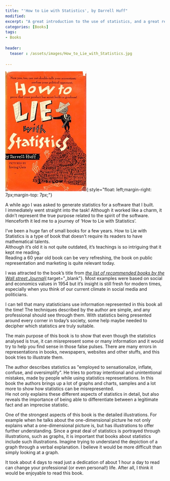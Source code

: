 ```yaml
---
title: "'How to Lie with Statistics', by Darrell Huff"
modified:
excerpt: "A great introduction to the use of statistics, and a great refresher for anyone who’s already well versed in it."
categories: [Books]
tags: 
- Books

header:
  teaser : /assets/images/How_to_Lie_with_Statistics.jpg

---
```


![How to Lie with Statistics](/assets/images/How_to_Lie_with_Statistics.jpg){:style="float: left;margin-right: 7px;margin-top: 7px;"}

A while ago I was asked to generate statistics for a software that I built.  
I immediately went straight into the task!  Although it worked like a charm, 
it didn’t represent the true purpose related to the spirit of the software.  Henceforth it led me to a journey of ‘How to Lie with Statistics’.

I’ve been a huge fan of small books for a few years.  How to Lie with Statistics is a type of 
book that doesn’t require its readers to have mathematical talents.  
Although it’s old it is not quite outdated, 
it’s teachings is so intriguing that it kept me reading.  
Reading a 60 year old book can be very refreshing, the book on public representation and marketing is quite relevant today.

I was attracted to the book’s title from [*the list of recommended books by the Wall street Journal*](https://blogs.wsj.com/totalreturn/2014/11/25/best-books-for-investors-a-short-shelf/){:target="\_blank"}.
Most examples were based on social and economics values in 1954 but it’s insight is still fresh for modern times, 
especially when you think of our current climate in social media and politicians.  

I can tell that many statisticians use information represented in this book all the time!
The techniques described by the author are simple, and any professional should see through them. 
With statistics being presented around every corner in today’s society, some help 
maybe needed to decipher which statistics are truly suitable.

The main purpose of this book is to show that even though the statistics analysed is true, 
it can misrepresent some or many information and it would try to help you find sense in those false pulses.
There are many errors in representations in books, newspapers,
websites and other stuffs, and this book tries to illustrate them. 

The author describes statistics as "employed to sensationalize, inflate, confuse, and oversimplify". 
He tries to portray intentional and unintentional mistakes, made by people while using
statistics representations. In this book the authors brings up a lot of graphs and 
charts, samples and a lot more to show how statistics can be misrepresented.  
He not only explains these different aspects of statistics in detail, but also reveals the 
importance of being able to differentiate between a legitimate fact
and an imprecise statistic. 

One of the strongest aspects of this book is the detailed illustrations. For example when he 
talks about the one-dimensional picture he not only explains what a one-dimensional picture is, 
but has illustrations to offer further understanding. Since a great deal of statistics 
is portrayed through illustrations, such as graphs, it is important that books about 
statistics include such illustrations. Imagine trying to understand the depiction of a 
graph through a verbal explanation. I believe it would be more difficult than simply looking at a graph.

It took about 4 days to read just a dedication of about 1 hour a day to read can change your professional (or even personal!) life.
After all, I think it would be enjoyable to read this book.
